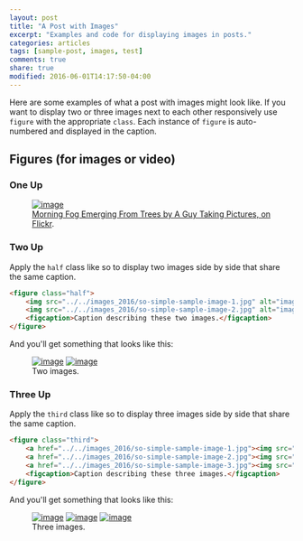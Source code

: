 ```yaml
---
layout: post
title: "A Post with Images"
excerpt: "Examples and code for displaying images in posts."
categories: articles
tags: [sample-post, images, test]
comments: true
share: true
modified: 2016-06-01T14:17:50-04:00
---
```


Here are some examples of what a post with images might look like. If you want to display two or three images next to each other responsively use `figure` with the appropriate `class`. Each instance of `figure` is auto-numbered and displayed in the caption.

## Figures (for images or video)

### One Up

<figure>
	<a href="http://farm9.staticflickr.com/8426/7758832526_cc8f681e48_b.jpg"><img src="http://farm9.staticflickr.com/8426/7758832526_cc8f681e48_c.jpg" alt="image"></a>
	<figcaption><a href="http://www.flickr.com/photos/80901381@N04/7758832526/" title="Morning Fog Emerging From Trees by A Guy Taking Pictures, on Flickr">Morning Fog Emerging From Trees by A Guy Taking Pictures, on Flickr</a>.</figcaption>
</figure>

### Two Up

Apply the `half` class like so to display two images side by side that share the same caption.

```html
<figure class="half">
	<img src="../../images_2016/so-simple-sample-image-1.jpg" alt="image">
	<img src="../../images_2016/so-simple-sample-image-2.jpg" alt="image">
	<figcaption>Caption describing these two images.</figcaption>
</figure>
```

And you'll get something that looks like this:

<figure class="half">
	<a href="../../images_2016/so-simple-sample-image-1.jpg"><img src="../../images_2016/so-simple-sample-image-1.jpg" alt="image"></a>
	<a href="../../images_2016/so-simple-sample-image-2.jpg"><img src="../../images_2016/so-simple-sample-image-2.jpg" alt="image"></a>
	<figcaption>Two images.</figcaption>
</figure>

### Three Up

Apply the `third` class like so to display three images side by side that share the same caption.

```html
<figure class="third">
	<a href="../../images_2016/so-simple-sample-image-1.jpg"><img src="../../images_2016/so-simple-sample-image-1.jpg" alt="image"></a>
	<a href="../../images_2016/so-simple-sample-image-2.jpg"><img src="../../images_2016/so-simple-sample-image-2.jpg" alt="image"></a>
	<a href="../../images_2016/so-simple-sample-image-3.jpg"><img src="../../images_2016/so-simple-sample-image-3.jpg" alt="image"></a>
	<figcaption>Caption describing these three images.</figcaption>
</figure>
```

And you'll get something that looks like this:

<figure class="third">
	<a href="../../images_2016/so-simple-sample-image-1.jpg"><img src="../../images_2016/so-simple-sample-image-1.jpg" alt="image"></a>
	<a href="../../images_2016/so-simple-sample-image-2.jpg"><img src="../../images_2016/so-simple-sample-image-2.jpg" alt="image"></a>
	<a href="../../images_2016/so-simple-sample-image-3.jpg"><img src="../../images_2016/so-simple-sample-image-3.jpg" alt="image"></a>
	<figcaption>Three images.</figcaption>
</figure>
